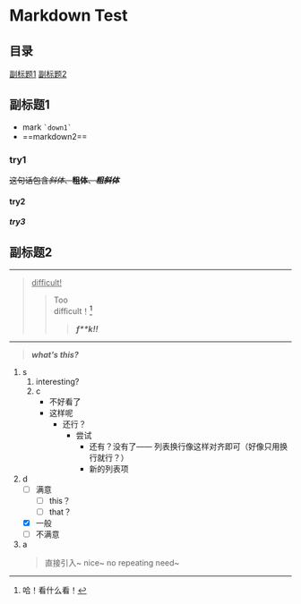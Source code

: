 # Markdown Test

## 目录
[副标题1](#副标题1)
[副标题2](#副标题2)

## 副标题1

- mark `` `down1` ``
- ==markdown2==

### try1

~~这句话包含*斜体*、**粗体**、***粗斜体***~~

#### try2

##### try3

## 副标题2

***
> <u>difficult!</u>
>> Too  
   difficult！[^没有东西了]
>>> ***f\*\*k!!***

*****

> ***what's this?***

1. s
    1. interesting?
    2. c
       - 不好看了
       - 这样呢
         - 还行？
           - 尝试
             - 还有？没有了——
               列表换行像这样对齐即可（好像只用换行就行？）
             - 新的列表项
2. d
    - [ ] 满意
      - [ ] this？
      - [ ] that？
    - [x] 一般
    - [ ] 不满意
3. a
    >直接引入~
    nice~
    no repeating need~

[^没有东西了]: 哈！看什么看！
